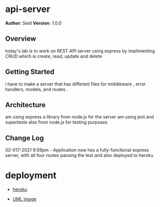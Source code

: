 # api-server





**Author**: Seid
**Version**: 1.0.0 

## Overview
 today's lab is to work on REST API server using express
by implimenting CRUD which is create, read, update and delete

## Getting Started
i have to make a server that has different files for middleware , error handlers,
models, and routes .


## Architecture
am using express a library from node.js for the server 
am using jest and superteste also from node.js for testing purposes

## Change Log

02-017-2021 9:59pm - Application now has a fully-functional express server, with all
four routes passing the test and also deployed to heroku


# deployment

- [heroku](https://basic-ap.herokuapp.com/)



- [UML image](./assets/lab022.png)